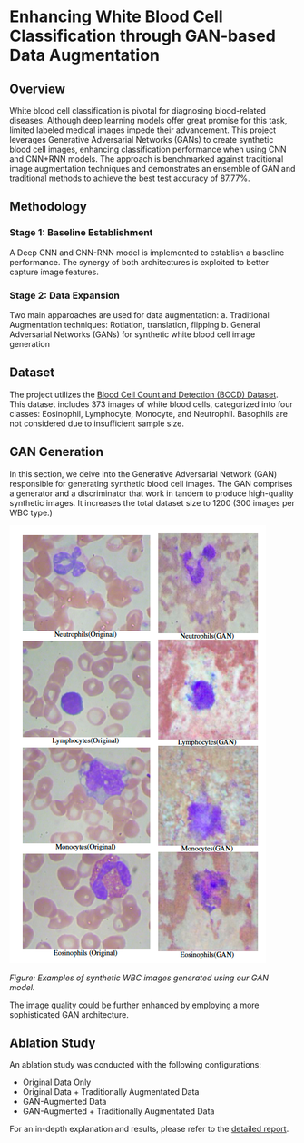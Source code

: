 # Enhancing White Blood Cell Classification through GAN-based Data Augmentation

## Overview

White blood cell classification is pivotal for diagnosing blood-related diseases. Although deep learning models offer great promise for this task, limited labeled medical images impede their advancement. This project leverages Generative Adversarial Networks (GANs) to create synthetic blood cell images, enhancing classification performance when using CNN and CNN+RNN models. The approach is benchmarked against traditional image augmentation techniques and demonstrates an ensemble of GAN and traditional methods to achieve the best test accuracy of 87.77%.

## Methodology

### Stage 1: Baseline Establishment

A Deep CNN and CNN-RNN model is implemented to establish a baseline performance. The synergy of both architectures is exploited to better capture image features.

### Stage 2: Data Expansion

Two main apparoaches are used for data augmentation:
a. Traditional Augmentation techniques: Rotiation, translation, flipping
b. General Adversarial Networks (GANs) for synthetic white blood cell image generation

## Dataset

The project utilizes the [Blood Cell Count and Detection (BCCD) Dataset](https://www.kaggle.com/datasets/paultimothymooney/blood-cells). This dataset includes 373 images of white blood cells, categorized into four classes: Eosinophil, Lymphocyte, Monocyte, and Neutrophil. Basophils are not considered due to insufficient sample size.

## GAN Generation

In this section, we delve into the Generative Adversarial Network (GAN) responsible for generating synthetic blood cell images. The GAN comprises a generator and a discriminator that work in tandem to produce high-quality synthetic images. It increases the total dataset size to 1200 (300 images per WBC type.)

![GAN Generated Image](https://github.com/rupashi97/WBC-GAN-Enhancement/blob/main/gan-image.png)

*Figure: Examples of synthetic WBC images generated using our GAN model.*

The image quality could be further enhanced by employing a more sophisticated GAN architecture.


## Ablation Study

An ablation study was conducted with the following configurations:
- Original Data Only
- Original Data + Traditionally Augmentated Data
- GAN-Augmented Data
- GAN-Augmented + Traditionally Augmentated Data

For an in-depth explanation and results, please refer to the [detailed report](https://github.com/rupashi97/WBC-GAN-Enhancement/blob/main/ECE_176___Final_Report.pdf).
